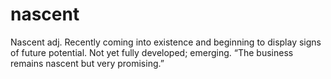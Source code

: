 nascent
=======
Nascent adj. Recently coming into existence and beginning to display signs of future potential. Not yet fully developed; emerging. “The business remains nascent but very promising.”
